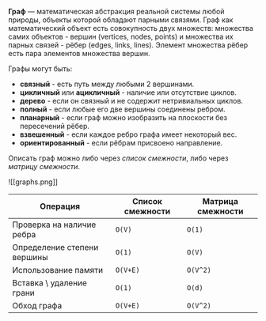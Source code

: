 **Граф** — математическая абстракция реальной системы любой природы, объекты которой обладают парными связями. Граф как математический объект есть совокупность двух множеств: множества самих объектов - вершин (vertices, nodes, points) и множества их парных связей - рёбер (edges, links, lines). Элемент множества рёбер есть пара элементов множества вершин.

Графы могут быть:
- **связный** - есть путь между любыми 2 вершинами.
- **цикличный** или **ацикличный** - наличие или отсутствие циклов.
- **дерево** - если он связный и не содержит нетривиальных циклов.
- **полный** - если любые его две вершины соединены ребром.
- **планарный** - если граф можно изобразить на плоскости без пересечений рёбер.
- **взвешенный** - если каждое ребро графа имеет некоторый вес.
- **ориентированный** - если рёбрам присвоено направление.

Описать граф можно либо через *список смежности*, либо через *матрицу смежности*.

![[graphs.png]]

| Операция                    | Список смежности | Матрица смежности |
| --------------------------- | ---------------- | ----------------- |
| Проверка на наличие ребра   | `O(V)`           | `O(1)`            |
| Определение степени вершины | `O(1)`           | `O(V)`            |
| Использование памяти        | `O(V+E)`         | `O(V^2)`          |
| Вставка \ удаление грани    | `O(1)`           | `O(d)`            |
| Обход графа                 | `O(V+E)`         | `O(V^2)`          |

